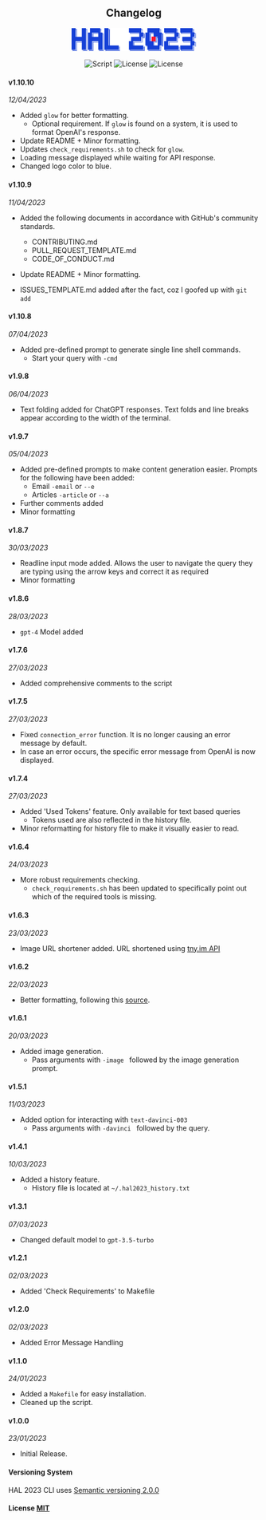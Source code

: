 <h2 align="center"> Changelog</h2>
<p align="center"><img src="../image-assets/logo.svg" width="250"><p>
<p align="center">
        <img alt="Script" src="https://img.shields.io/badge/Shell_Script-121011?style=for-the-badge&logo=gnu-bash&logoColor=white">
        <img alt="License" src="https://img.shields.io/badge/MIT-LICENSE-1976D2?style=for-the-badge">
        <img alt="License" src="https://img.shields.io/badge/v-1.10.10-D8DEE9?style=for-the-badge">
</p>

#### v1.10.10

_12/04/2023_
- Added `glow` for better formatting.
  - Optional requirement. If `glow` is found on a system, it is used to format OpenAI's response.
- Update README + Minor formatting.
- Updates `check_requirements.sh` to check for `glow`.
- Loading message displayed while waiting for API response.
- Changed logo color to blue.

#### v1.10.9

_11/04/2023_
- Added the following documents in accordance with GitHub's community standards.
    - CONTRIBUTING.md
    - PULL_REQUEST_TEMPLATE.md
    - CODE_OF_CONDUCT.md

- Update README + Minor formatting.
- ISSUES_TEMPLATE.md added after the fact, coz I goofed up  with `git add`

#### v1.10.8

_07/04/2023_
- Added pre-defined prompt to generate single line shell commands.
    - Start your query with `-cmd`

#### v1.9.8

_06/04/2023_
- Text folding added for ChatGPT responses. Text folds and line breaks appear according to the width of the terminal.

#### v1.9.7

_05/04/2023_
- Added pre-defined prompts to make content generation easier. Prompts for the following have been added:
    - Email `-email` or `--e`
    - Articles `-article` or `--a`
- Further comments added
- Minor formatting

#### v1.8.7

_30/03/2023_
- Readline input mode added. Allows the user to navigate the query they are typing using the arrow keys and correct it
  as required
- Minor formatting

#### v1.8.6

_28/03/2023_
- `gpt-4` Model added

#### v1.7.6

_27/03/2023_
- Added comprehensive comments to the script

#### v1.7.5

_27/03/2023_
- Fixed `connection_error` function. It is no longer causing an error message by default.
- In case an error occurs, the specific error message from OpenAI is now displayed.

#### v1.7.4

_27/03/2023_
- Added 'Used Tokens' feature. Only available for text based queries
    - Tokens used are also reflected in the history file.
- Minor reformatting for history file to make it visually easier to read.

#### v1.6.4

_24/03/2023_
- More robust requirements checking.
    - `check_requirements.sh` has been updated to specifically point out which of the required tools is
      missing.

#### v1.6.3

_23/03/2023_
- Image URL shortener added. URL shortened using [tny.im API](https://tny.im/aboutapi.php)

#### v1.6.2

_22/03/2023_
- Better formatting, following this [source](https://google.github.io/styleguide/shellguide.html#s7-naming-conventions).

#### v1.6.1

_20/03/2023_
- Added image generation.
    - Pass arguments with `-image ` followed by the image generation prompt.

#### v1.5.1

_11/03/2023_
- Added option for interacting with `text-davinci-003`
    - Pass arguments with `-davinci ` followed by the query.

#### v1.4.1

_10/03/2023_
- Added a history feature.
    - History file is located at `~/.hal2023_history.txt`

#### v1.3.1

_07/03/2023_
- Changed default model to `gpt-3.5-turbo`

#### v1.2.1

_02/03/2023_
- Added 'Check Requirements' to Makefile

#### v1.2.0

_02/03/2023_
- Added Error Message Handling

#### v1.1.0

_24/01/2023_
- Added a `Makefile` for easy installation.
- Cleaned up the script.

#### v1.0.0

_23/01/2023_
- Initial Release.

#### Versioning System

HAL 2023 CLI uses [Semantic versioning 2.0.0](https://semver.org)

#### License [MIT](https://github.com/Brutuski/hal2023-cli/blob/main/LICENSE)
